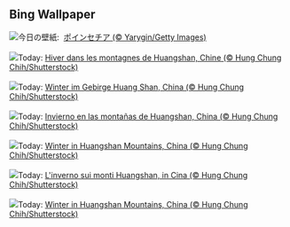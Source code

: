 ## Bing Wallpaper
![](https://www.bing.com/th?id=OHR.Poinsettia_JA-JP0391640145_UHD.jpg&w=1000)今日の壁紙: &nbsp;[ポインセチア (© Yarygin/Getty Images)](https://www.bing.com/th?id=OHR.Poinsettia_JA-JP0391640145_UHD.jpg)
<br><br/>
![](https://www.bing.com/th?id=OHR.MountainDayChina_FR-FR7601164917_UHD.jpg&w=1000)Today: [Hiver dans les montagnes de Huangshan, Chine (© Hung Chung Chih/Shutterstock)](https://www.bing.com/th?id=OHR.MountainDayChina_FR-FR7601164917_UHD.jpg)
<br><br/>
![](https://www.bing.com/th?id=OHR.MountainDayChina_DE-DE7862538166_UHD.jpg&w=1000)Today: [Winter im Gebirge Huang Shan, China (© Hung Chung Chih/Shutterstock)](https://www.bing.com/th?id=OHR.MountainDayChina_DE-DE7862538166_UHD.jpg)
<br><br/>
![](https://www.bing.com/th?id=OHR.MountainDayChina_ES-ES0104105727_UHD.jpg&w=1000)Today: [Invierno en las montañas de Huangshan, China (© Hung Chung Chih/Shutterstock)](https://www.bing.com/th?id=OHR.MountainDayChina_ES-ES0104105727_UHD.jpg)
<br><br/>
![](https://www.bing.com/th?id=OHR.MountainDayChina_EN-GB5354424852_UHD.jpg&w=1000)Today: [Winter in Huangshan Mountains, China (© Hung Chung Chih/Shutterstock)](https://www.bing.com/th?id=OHR.MountainDayChina_EN-GB5354424852_UHD.jpg)
<br><br/>
![](https://www.bing.com/th?id=OHR.MountainDayChina_IT-IT9771013774_UHD.jpg&w=1000)Today: [L'inverno sui monti Huangshan, in Cina (© Hung Chung Chih/Shutterstock)](https://www.bing.com/th?id=OHR.MountainDayChina_IT-IT9771013774_UHD.jpg)
<br><br/>
![](https://www.bing.com/th?id=OHR.MountainDayChina_PT-BR0775570847_UHD.jpg&w=1000)Today: [Winter in Huangshan Mountains, China (© Hung Chung Chih/Shutterstock)](https://www.bing.com/th?id=OHR.MountainDayChina_PT-BR0775570847_UHD.jpg)
<br><br/>
